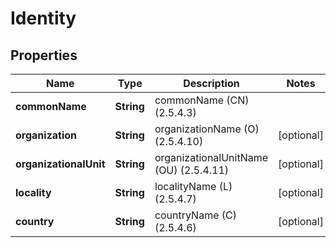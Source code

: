 
# Identity

## Properties
Name | Type | Description | Notes
------------ | ------------- | ------------- | -------------
**commonName** | **String** | commonName (CN) (2.5.4.3) | 
**organization** | **String** | organizationName (O) (2.5.4.10) |  [optional]
**organizationalUnit** | **String** | organizationalUnitName (OU) (2.5.4.11) |  [optional]
**locality** | **String** | localityName (L) (2.5.4.7) |  [optional]
**country** | **String** | countryName (C) (2.5.4.6) |  [optional]



